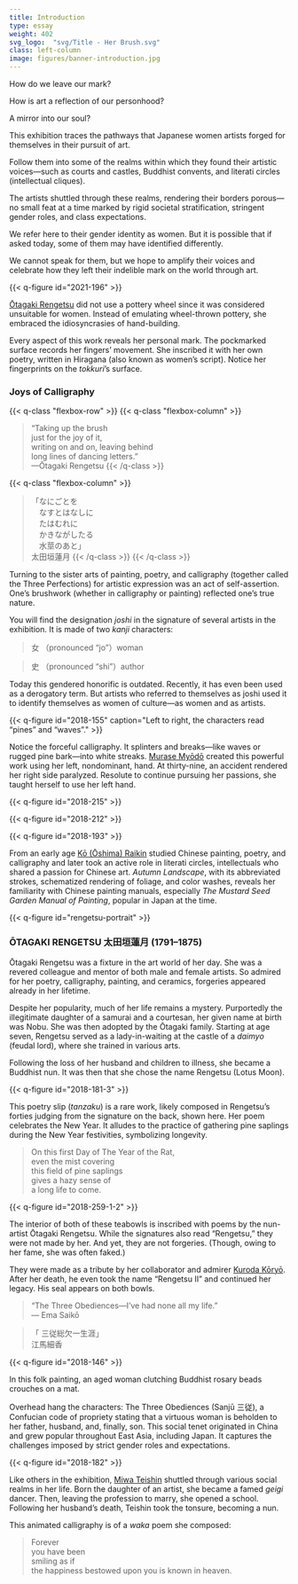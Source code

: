 ```yaml
---
title: Introduction
type: essay
weight: 402
svg_logo:  "svg/Title - Her Brush.svg"
class: left-column
image: figures/banner-introduction.jpg
---
```


How do we leave our mark?

How is art a reflection of our personhood?

A mirror into our soul?

This exhibition traces the pathways that Japanese women artists forged for themselves in their pursuit of art.

Follow them into some of the realms within which they found their artistic voices—such as courts and castles, Buddhist convents, and literati circles (intellectual cliques).

The artists shuttled through these realms, rendering their borders porous—no small feat at a time marked by rigid societal stratification, stringent gender roles, and class expectations.

We refer here to their gender identity as women. But it is possible that if asked today, some of them may have identified differently.

We cannot speak for them, but we hope to amplify their voices and celebrate how they left their indelible mark on the world through art.

{{< q-figure id="2021-196" >}}

[Ōtagaki Rengetsu](/artists/#Ōtagaki-Rengetsu-太田垣蓮月/) did not use a pottery wheel since it was considered unsuitable for women. Instead of emulating wheel-thrown pottery, she embraced the idiosyncrasies of hand-building.

Every aspect of this work reveals her personal mark. The pockmarked surface records her fingers’ movement. She inscribed it with her own poetry, written in Hiragana (also known as women’s script). Notice her fingerprints on the *tokkuri*’s surface.

### Joys of Calligraphy

{{< q-class "flexbox-row" >}}
{{< q-class "flexbox-column" >}}
>“Taking up the brush\
>just for the joy of it,\
>writing on and on, leaving behind\
>long lines of dancing letters.”\
>—Ōtagaki Rengetsu
{{< /q-class >}}

{{< q-class "flexbox-column" >}}
><span lang="ja">「なにごとを\
>&#12288;なすとはなしに\
>&#12288;たはむれに\
>&#12288;かきながしたる\
>&#12288;水莖のあと」\
>太田垣蓮月</span>
{{< /q-class >}}
{{< /q-class >}}


Turning to the sister arts of painting, poetry, and calligraphy (together called the Three Perfections) for artistic expression was an act of self-assertion. One’s brushwork (whether in calligraphy or painting) reflected one’s true nature.

You will find the designation *joshi* in the signature of several artists in the exhibition. It is made of two *kanji* characters:

><span lang="ja">女</span> （pronounced “jo”）woman

><span lang="ja">史</span> （pronounced “shi”）author

Today this gendered honorific is outdated. Recently, it has even been used as a derogatory term. But artists who referred to themselves as joshi used it to identify themselves as women of culture—as women and as artists.

{{< q-figure id="2018-155" caption="Left to right, the characters read “pines” and “waves”." >}}

Notice the forceful calligraphy. It splinters and breaks—like waves or rugged pine bark—into white streaks. [Murase Myōdō](/artists/#Murase-Myōdō-村瀬明道/) created this powerful work using her left, nondominant, hand. At thirty-nine, an accident rendered her right side paralyzed. Resolute to continue pursuing her passions, she taught herself to use her left hand.

{{< q-figure id="2018-215" >}}

{{< q-figure id="2018-212" >}}

{{< q-figure id="2018-193" >}}

From an early age [Kō (Ōshima) Raikin](/artists/#Kō-(Ōshima)-Raikin-高(大島)来禽/) studied Chinese painting, poetry, and calligraphy and later took an active role in literati circles, intellectuals who shared a passion for Chinese art. *Autumn Landscape*, with its abbreviated strokes, schematized rendering of foliage, and color washes, reveals her familiarity with Chinese painting manuals, especially *The* *Mustard Seed Garden Manual of Painting*, popular in Japan at the time.

{{< q-figure id="rengetsu-portrait" >}}

### ŌTAGAKI RENGETSU <span lang="ja">太田垣蓮月</span> (1791–1875)

Ōtagaki Rengetsu was a fixture in the art world of her day. She was a revered colleague and mentor of both male and female artists. So admired for her poetry, calligraphy, painting, and ceramics, forgeries appeared already in her lifetime.

Despite her popularity, much of her life remains a mystery. Purportedly the illegitimate daughter of a samurai and a courtesan, her given name at birth was Nobu. She was then adopted by the Ōtagaki family. Starting at age seven, Rengetsu served as a lady-in-waiting at the castle of a *daimyo* (feudal lord), where she trained in various arts.

Following the loss of her husband and children to illness, she became a Buddhist nun. It was then that she chose the name Rengetsu (Lotus Moon).

{{< q-figure id="2018-181-3" >}}

This poetry slip (*tanzaku*) is a rare work, likely composed in Rengetsu’s forties judging from the signature on the back, shown here. Her poem celebrates the New Year. It alludes to the practice of gathering pine saplings during the New Year festivities, symbolizing longevity.

>On this first Day of The Year of the Rat,<br />
>even the mist covering<br />
>this field of pine saplings<br />
>gives a hazy sense of<br />
>a long life to come.<br />

{{< q-figure id="2018-259-1-2" >}}

The interior of both of these teabowls is inscribed with poems by the nun-artist Ōtagaki Rengetsu. While the signatures also read “Rengetsu,” they were not made by her. And yet, they are not forgeries. (Though, owing to her fame, she was often faked.)

They were made as a tribute by her collaborator and admirer [Kuroda Kōryō](/artists/#Kuroda-Kōryō-黒田光良/). After her death, he even took the name “Rengetsu II” and continued her legacy. His seal appears on both bowls.

>“The Three Obediences—I’ve had none all my life.”<br />
>— Ema Saikō

><span lang="ja">「 三従総欠一生涯」<br />
>江馬細香</span>

{{< q-figure id="2018-146" >}}

In this folk painting, an aged woman clutching Buddhist rosary beads crouches on a mat.

Overhead hang the characters: The Three Obediences (Sanjū <span lang="ja">三従</span>), a Confucian code of propriety stating that a virtuous woman is beholden to her father, husband, and, finally, son. This social tenet originated in China and grew popular throughout East Asia, including Japan. It captures the challenges imposed by strict gender roles and expectations.

{{< q-figure id="2018-182" >}}

Like others in the exhibition, [Miwa Teishin](/artists/#Miwa-Teishin-三輪貞信/) shuttled through various social realms in her life. Born the daughter of an artist, she became a famed *geigi* dancer. Then, leaving the profession to marry, she opened a school. Following her husband’s death, Teishin took the tonsure, becoming a nun.

This animated calligraphy is of a *waka* poem she composed:

>Forever<br />
>you have been<br />
>smiling as if<br />
>the happiness bestowed upon you is known in heaven.<br />

